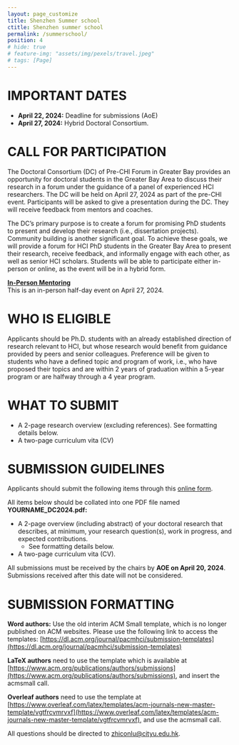 ```yaml
---
layout: page_customize
title: Shenzhen Summer school 
ctitle: Shenzhen summer school  
permalink: /summerschool/
position: 4
# hide: true
# feature-img: "assets/img/pexels/travel.jpeg"
# tags: [Page]
---
```


# IMPORTANT DATES
- **April 22, 2024:** Deadline for submissions (AoE)
- **April 27, 2024:** Hybrid Doctoral Consortium.


# CALL FOR PARTICIPATION
The Doctoral Consortium (DC) of Pre-CHI Forum in Greater Bay provides an opportunity for doctoral students in the Greater Bay Area to discuss their research in a forum under the guidance of a panel of experienced HCI researchers. The DC will be held on April 27, 2024 as part of the pre-CHI event. Participants will be asked to give a presentation during the DC. They will receive feedback from mentors and coaches. 

The DC’s primary purpose is to create a forum for promising PhD students to present and develop their research (i.e., dissertation projects). Community building is another significant goal. To achieve these goals, we will provide a forum for HCI PhD students in the Greater Bay Area to present their research, receive feedback, and informally engage with each other, as well as senior HCI scholars. Students will be able to participate either in-person or online, as the event will be in a hybrid form.

<u><strong>In-Person Mentoring</strong></u><br/>
This is an in-person half-day event on April 27, 2024. 

# WHO IS ELIGIBLE
Applicants should be Ph.D. students with an already established direction of research relevant to HCI, but whose research would benefit from guidance provided by peers and senior colleagues. Preference will be given to students who have a defined topic and program of work, i.e., who have proposed their topics and are within 2 years of graduation within a 5-year program or are halfway through a 4 year program.

# WHAT TO SUBMIT

- A 2-page research overview (excluding references). See formatting details below.
- A two-page curriculum vita (CV)


# SUBMISSION GUIDELINES
Applicants should submit the following items through this [online form](https://wj.qq.com/s2/14491038/4764/). 

All items below should be collated into one PDF file named **YOURNAME_DC2024.pdf:** <br/>
- A 2-page overview (including abstract) of your doctoral research that describes, at minimum, your research question(s), work in progress, and expected contributions. 
    - See formatting details below.
- A two-page curriculum vita (CV).

All submissions must be received by the chairs by **AOE on April 20, 2024**. Submissions received after this date will not be considered. 

# SUBMISSION FORMATTING
**Word authors:** Use the old interim ACM Small template, which is no longer published on ACM websites. Please use the following link to access the templates: [https://dl.acm.org/journal/pacmhci/submission-templates](https://dl.acm.org/journal/pacmhci/submission-templates)

**LaTeX authors** need to use the template which is available at [https://www.acm.org/publications/authors/submissions](https://www.acm.org/publications/authors/submissions), and insert the acmsmall call.

**Overleaf authors** need to use the template at [https://www.overleaf.com/latex/templates/acm-journals-new-master-template/vgtfrcvmrvxf](https://www.overleaf.com/latex/templates/acm-journals-new-master-template/vgtfrcvmrvxf), and use the acmsmall call.

All questions should be directed to <a href="mailto:zhiconlu@cityu.edu.hk">zhiconlu@cityu.edu.hk</a>.
